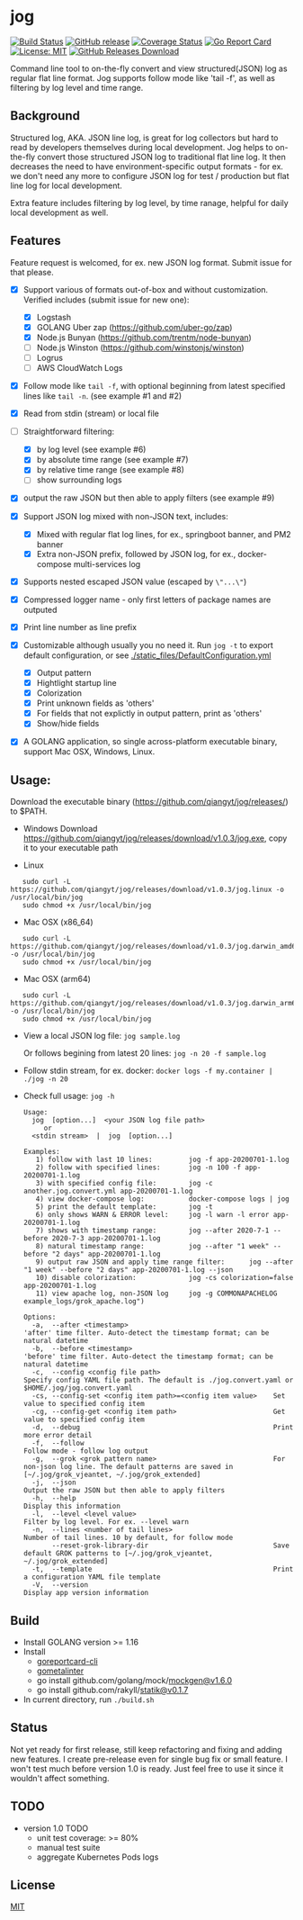 # jog

[![Build Status](https://app.travis-ci.com/qiangyt/jog.svg?branch=master)](https://api.travis-ci.com/qiangyt/jog.svg?branch=master)
[![GitHub release](https://img.shields.io/github/v/release/qiangyt/jog.svg)](https://github.com/qiangyt/jog/releases/latest)
[![Coverage Status](https://coveralls.io/repos/github/qiangyt/jog/badge.svg?branch=master)](https://coveralls.io/github/qiangyt/jog?branch=master)
[![Go Report Card](https://goreportcard.com/badge/qiangyt/jog)](https://goreportcard.com/report/github.com/qiangyt/jog)
[![License: MIT](https://img.shields.io/badge/License-MIT-blue.svg)](https://opensource.org/licenses/MIT)
[![GitHub Releases Download](https://img.shields.io/github/downloads/qiangyt/jog/total.svg?logo=github)](https://somsubhra.github.io/github-release-stats/?username=qiangyt&repository=jog)

Command line tool to on-the-fly convert and view structured(JSON) log as regular flat line format. Jog supports follow mode like 'tail -f', as well as filtering by log level and time range.

## Background

Structured log, AKA. JSON line log, is great for log collectors but hard to read by developers themselves during local development. Jog helps to on-the-fly convert those structured JSON log to traditional flat line log. It then decreases the need to have environment-specific output formats - for ex. we don't need any more to configure JSON log for test / production but flat line log for local development.

Extra feature includes filtering by log level, by time ranage, helpful for daily local development as well.

## Features

   Feature request is welcomed, for ex. new JSON log format. Submit issue for that please.

   - [x] Support various of formats out-of-box and without customization.
         Verified includes (submit issue for new one):
      - [x] Logstash
      - [x] GOLANG Uber zap (https://github.com/uber-go/zap)
      - [x] Node.js Bunyan (https://github.com/trentm/node-bunyan)
      - [ ] Node.js Winston (https://github.com/winstonjs/winston)
      - [ ] Logrus
      - [ ] AWS CloudWatch Logs

   - [x] Follow mode like `tail -f`, with optional beginning from latest specified lines like `tail -n`.
         (see example #1 and #2)

   - [x] Read from stdin (stream) or local file

   - [ ] Straightforward filtering:
      - [x] by log level (see example #6)
      - [x] by absolute time range (see example #7)
      - [x] by relative time range (see example #8)
      - [ ] show surrounding logs

   - [x] output the raw JSON but then able to apply filters (see example #9)

   - [x] Support JSON log mixed with non-JSON text, includes:
      - [x] Mixed with regular flat log lines, for ex., springboot banner, and PM2 banner
      - [x] Extra non-JSON prefix, followed by JSON log, for ex., docker-compose multi-services log

   - [x] Supports nested escaped JSON value (escaped by `\"...\"`)

   - [x] Compressed logger name - only first letters of package names are outputed

   - [x] Print line number as line prefix

   - [x] Customizable although usually you no need it.
         Run `jog -t` to export default configuration, or see [./static_files/DefaultConfiguration.yml](./static_files/DefaultConfiguration.yml)
      - [x] Output pattern
      - [x] Hightlight startup line
      - [x] Colorization
      - [x] Print unknown fields as 'others'
      - [x] For fields that not explictly in output pattern, print as 'others'
      - [x] Show/hide fields

   - [x] A GOLANG application, so single across-platform executable binary, support Mac OSX, Windows, Linux.

## Usage:
  Download the executable binary (https://github.com/qiangyt/jog/releases/) to $PATH.

  - Windows
    Download https://github.com/qiangyt/jog/releases/download/v1.0.3/jog.exe, copy it to your executable path

  - Linux

  ```shell
     sudo curl -L https://github.com/qiangyt/jog/releases/download/v1.0.3/jog.linux -o /usr/local/bin/jog
     sudo chmod +x /usr/local/bin/jog
  ```

  - Mac OSX (x86_64)

  ```shell
     sudo curl -L https://github.com/qiangyt/jog/releases/download/v1.0.3/jog.darwin_amd64 -o /usr/local/bin/jog
     sudo chmod +x /usr/local/bin/jog
  ```

  - Mac OSX (arm64)

  ```shell
     sudo curl -L https://github.com/qiangyt/jog/releases/download/v1.0.3/jog.darwin_arm64 -o /usr/local/bin/jog
     sudo chmod +x /usr/local/bin/jog
  ```

   * View a local JSON log file: `jog sample.log`

     Or follows begining from latest 20 lines: `jog -n 20 -f sample.log`

   * Follow stdin stream, for ex. docker: `docker logs -f my.container | ./jog -n 20`

   * Check full usage: `jog -h`

      ```
      Usage:
        jog  [option...]  <your JSON log file path>
           or
        <stdin stream>  |  jog  [option...]

      Examples:
	     1) follow with last 10 lines:         jog -f app-20200701-1.log
	     2) follow with specified lines:       jog -n 100 -f app-20200701-1.log
	     3) with specified config file:        jog -c another.jog.convert.yml app-20200701-1.log
	     4) view docker-compose log:           docker-compose logs | jog
	     5) print the default template:        jog -t
	     6) only shows WARN & ERROR level:     jog -l warn -l error app-20200701-1.log
	     7) shows with timestamp range:        jog --after 2020-7-1 --before 2020-7-3 app-20200701-1.log
	     8) natural timestamp range:           jog --after "1 week" --before "2 days" app-20200701-1.log
	     9) output raw JSON and apply time range filter:      jog --after "1 week" --before "2 days" app-20200701-1.log --json
	     10) disable colorization:             jog -cs colorization=false app-20200701-1.log
	     11) view apache log, non-JSON log     jog -g COMMONAPACHELOG example_logs/grok_apache.log")

      Options:
        -a,  --after <timestamp>                                    'after' time filter. Auto-detect the timestamp format; can be natural datetime
        -b,  --before <timestamp>                                   'before' time filter. Auto-detect the timestamp format; can be natural datetime
        -c,  --config <config file path>                            Specify config YAML file path. The default is ./jog.convert.yaml or $HOME/.jog/jog.convert.yaml
        -cs, --config-set <config item path>=<config item value>    Set value to specified config item
        -cg, --config-get <config item path>                        Get value to specified config item
        -d,  --debug                                                Print more error detail
        -f,  --follow                                               Follow mode - follow log output
        -g,  --grok <grok pattern name>                             For non-json log line. The default patterns are saved in [~/.jog/grok_vjeantet, ~/.jog/grok_extended]
        -j,  --json                                                 Output the raw JSON but then able to apply filters
        -h,  --help                                                 Display this information
        -l,  --level <level value>                                  Filter by log level. For ex. --level warn
        -n,  --lines <number of tail lines>                         Number of tail lines. 10 by default, for follow mode
             --reset-grok-library-dir                               Save default GROK patterns to [~/.jog/grok_vjeantet, ~/.jog/grok_extended]
        -t,  --template                                             Print a configuration YAML file template
        -V,  --version                                              Display app version information
     ```

## Build

   *  Install GOLANG version >= 1.16
   *  Install
      - [goreportcard-cli](https://github.com/gojp/goreportcard)
      - [gometalinter](https://github.com/alecthomas/gometalinter)
      - go install github.com/golang/mock/mockgen@v1.6.0
      - go install github.com/rakyll/statik@v0.1.7
   *  In current directory, run `./build.sh`

## Status

   Not yet ready for first release, still keep refactoring and fixing and adding new features. I create pre-release even for single bug fix or small feature. I won't test much before version 1.0 is ready.
   Just feel free to use it since it wouldn't affect something.

## TODO

   * version 1.0 TODO
     - unit test coverage: >= 80%
     - manual test suite
     - aggregate Kubernetes Pods logs

## License

[MIT](/LICENSE)
